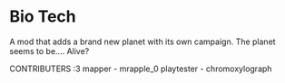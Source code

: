 # Bio Tech
A mod that adds a brand new planet with its own campaign. The planet seems to be.... Alive?

CONTRIBUTERS :3 
mapper - mrapple_0
playtester - chromoxylograph
